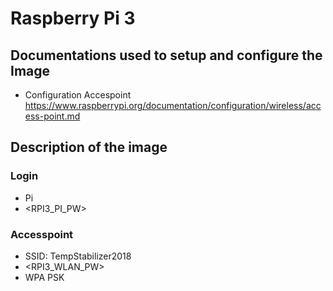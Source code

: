 # Raspberry Pi 3

## Documentations used to setup and configure the Image

- Configuration Accespoint https://www.raspberrypi.org/documentation/configuration/wireless/access-point.md

## Description of the image

### Login

- Pi
- <RPI3_PI_PW>

### Accesspoint

- SSID: TempStabilizer2018
- <RPI3_WLAN_PW>
- WPA PSK

